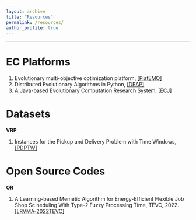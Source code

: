 ```yaml
---
layout: archive
title: "Resources"
permalink: /resources/
author_profile: true
---
```


---

EC Platforms
=====
<ol>
<li>Evolutionary multi-objective optimization platform, <a href="https://github.com/BIMK/PlatEMO"> [PlatEMO] </a></li>
<li>Distributed Evolutionary Algorithms in Python, <a href="https://github.com/DEAP/deap"> [DEAP] </a></li>
<li>A Java-based Evolutionary Computation Research System, <a href="https://cs.gmu.edu/~eclab/projects/ecj/"> [ECJ]</a></li>
</ol>

Datasets
=====
**VRP**
<ol>
<li>Instances for the Pickup and Delivery Problem with Time Windows, <a href="https://github.com/tomsong00/pdptw-instances"> [PDPTW] </a></li>

</ol>

Open Source Codes
=====
**OR**
<ol>
<li>A Learning-based Memetic Algorithm for Energy-Efficient Flexible Job Shop Sc heduling With Type-2 Fuzzy Processing Time, TEVC, 2022. <a href="https://github.com/CUGLiRui/CUGLiRui.github.io/blob/main/Code/LRVMA-mat.rar"> [LRVMA-2022TEVC] </a></li>

</ol>
